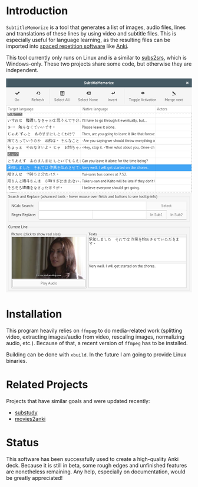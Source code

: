 ﻿Introduction
============

`SubtitleMemorize` is a tool that generates a list of images, audio files, lines and
translations of these lines by using video and subtitle files.
This is especially useful for language learning, as the resulting files can be imported into
[spaced repetition software](https://en.wikipedia.org/wiki/Spaced_repetition "Link to Wikipedia")
like [Anki](http://ankisrs.net/ "Link to Anki homepage").

This tool currently only runs on Linux and is a similar to
[subs2srs](http://subs2srs.sourceforge.net/), which is Windows-only. These two projects
share some code, but otherwise they are independent.

![Image](/Images/SubtitleMemorize_In_Action.png)

Installation
============
This program heavily relies on `ffmpeg` to do media-related work (splitting video, extracting images/audio from video, rescaling images, normalizing audio, etc.). Because of that, a recent version of `ffmpeg` has to be installed.

Building can be done with `xbuild`. In the future I am going to provide Linux binaries.


Related Projects
============
Projects that have similar goals and were updated recently:

- [substudy](https://github.com/emk/substudy)
- [movies2anki](https://github.com/kelciour/movies2anki)


Status
============
This software has been successfully used to create a high-quality Anki deck. Because it is still in beta, some rough edges and unfinished features are nonetheless remaining. Any help, especially on documentation, would be greatly appreciated!
